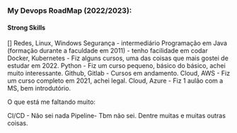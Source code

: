 ### My Devops RoadMap (2022/2023):

#### Strong Skills

[] Redes, Linux, Windows 
Segurança - intermediário
Programação em Java (formação durante a faculdade em 2011) - tenho facilidade em codar
Docker, Kubernetes - Fiz alguns cursos, uma das coisas que mais gostei de estudar em 2022.
Python - Fiz um curso pequeno, básico do básico, achei muito interessante. 
Github, Gitlab - Cursos em andamento.
Cloud, AWS - Fiz um curso completo em 2021, achei legal. 
Cloud, Azure - Fiz 1 aulão com a MS, bem introdutório.

O que está me faltando muito:

CI/CD - Não sei nada
Pipeline- Tbm não sei. 
Dentre muitas e muitas outras coisas. 

